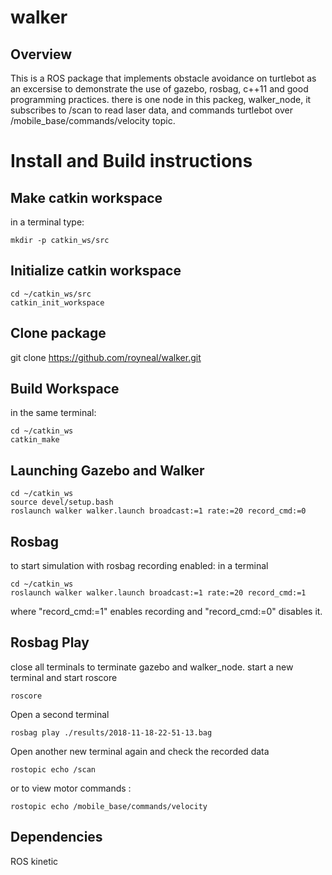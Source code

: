 # walker

## Overview

This is a ROS package that implements obstacle avoidance on turtlebot as an excersise to
demonstrate the use of gazebo, rosbag, c++11 and good programming practices. there is one node
in this packeg, walker_node, it subscribes to /scan to read laser data, and commands turtlebot
over  /mobile_base/commands/velocity topic. 

# Install and Build instructions

## Make catkin workspace
in a terminal type:
```
mkdir -p catkin_ws/src

```
## Initialize catkin workspace
```
cd ~/catkin_ws/src
catkin_init_workspace
```
## Clone package
git clone https://github.com/royneal/walker.git

## Build Workspace 
in the same terminal:
```
cd ~/catkin_ws
catkin_make 
```
## Launching Gazebo and Walker
```
cd ~/catkin_ws
source devel/setup.bash
roslaunch walker walker.launch broadcast:=1 rate:=20 record_cmd:=0

```

## Rosbag
to start simulation with rosbag recording enabled:
in a  terminal 
```
cd ~/catkin_ws
roslaunch walker walker.launch broadcast:=1 rate:=20 record_cmd:=1
```
where "record_cmd:=1" enables recording and "record_cmd:=0" disables it. 

## Rosbag Play

close all terminals to terminate gazebo and walker_node.
start a new terminal and start roscore
```
roscore
```
Open a second terminal 
```
rosbag play ./results/2018-11-18-22-51-13.bag
```
Open another new terminal again and check the recorded data
```
rostopic echo /scan
```
or to view motor commands : 
```
rostopic echo /mobile_base/commands/velocity 
```

## Dependencies

ROS kinetic
